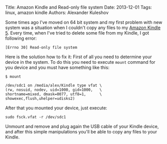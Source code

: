 Title: Amazon Kindle and Read-only file system
Date: 2013-12-01
Tags: linux, amazon kindle
Authors:  Alexander Kuleshov

Some times ago I've moved on 64 bit system and my first problem with new system was a situation when I couldn't copy any files to my [Amazon Kindle 5](https://en.wikipedia.org/wiki/Amazon_Kindle#Kindle_5). Every time, when I've tried to delete some file from my Kindle, I got following error:

```
[Errno 30] Read-only file system
```

Here is the solution how to fix it: First of all you need to determine your device in the system. To do this you need to execute `mount` command for you device and you must have something like this:

```
$ mount

/dev/sdc1 on /media/alex/Kindle type vfat \
(rw, nosuid, nodev, uid=1000, gid=1000,   \
shortname=mixed, dmask=0077, utf8=1,      \
showexec,flush,uhelper=udisks2)
```

After that you mounted your device, just execute:

```
sudo fsck.vfat -r /dev/sdc1
```

Unmount and remove and plug again the USB cable of your Kindle device, and after this simple manipulations you'll  be able to copy any files to your Kindle.
